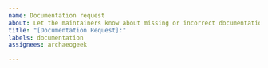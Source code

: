 ```yaml
---
name: Documentation request
about: Let the maintainers know about missing or incorrect documentation
title: "[Documentation Request]:"
labels: documentation
assignees: archaeogeek

---
```



